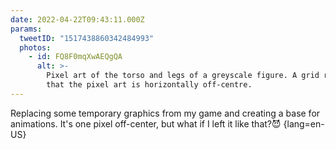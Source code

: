 ```yaml
---
date: 2022-04-22T09:43:11.000Z
params:
  tweetID: "1517438860342484993"
  photos:
    - id: FQ8F0mqXwAEQgQA
      alt: >-
        Pixel art of the torso and legs of a greyscale figure. A grid reveals
        that the pixel art is horizontally off-centre.
---
```


Replacing some temporary graphics from my game and creating a base for
animations. It's one pixel off-center, but what if I left it like that?😈
{lang=en-US}
